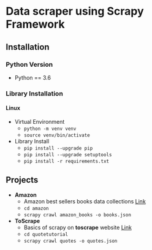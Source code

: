 # Data scraper using Scrapy Framework

## Installation

### Python Version

- Python == 3.6

### Library Installation

#### Linux

- Virtual Environment
  - `python -m venv venv`
  - `source venv/bin/activate`
- Library Install
  - `pip install --upgrade pip`
  - `pip install --upgrade setuptools`
  - `pip install -r requirements.txt`

## Projects

- **Amazon**
  - Amazon best sellers books data collections [Link](/amazon)
  - `cd amazon`
  - `scrapy crawl amazon_books -o books.json`
- **ToScrape**
  - Basics of scrapy on **toscrape** website [Link](/quotetutorial)
  - `cd quotetutorial`
  - `scrapy crawl quotes -o quotes.json`
